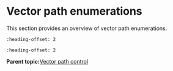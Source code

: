 # Vector path enumerations

This section provides an overview of vector path enumerations.


```{include} ../topics/vg_lite_format_t_enumeration.md
:heading-offset: 2
```

```{include} ../topics/vg_lite_quality_t_enumeration.md
:heading-offset: 2
```

**Parent topic:**[Vector path control](../topics/vector_path_control.md)

